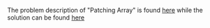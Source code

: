 The problem description of "Patching Array" is found [here](https://leetcode.com/problems/patching-array/) while the solution can be found [here](https://github.com/aurimas13/LeetCode-HackerRank-MAANG/blob/main/LeetCode/Python%20Solutions/Patching%20Array/patching.py)